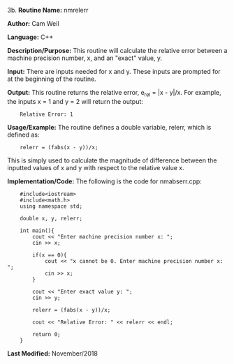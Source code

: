 3b. **Routine Name:**           nmrelerr

   **Author:** Cam Weil

   **Language:** C++

   **Description/Purpose:** This routine will calculate the relative error between a machine precision number, x, and an "exact" value, y.

   **Input:** There are inputs needed for x and y. These inputs are prompted for at the beginning of the routine.

   **Output:** This routine returns the relative error, e<sub>rel</sub> = |x - y|/x. For example, the inputs x = 1 and y = 2 will return the output:

        Relative Error: 1

   **Usage/Example:** The routine defines a double variable, relerr, which is defined as:

        relerr = (fabs(x - y))/x;
            
   This is simply used to calculate the magnitude of difference between the inputted values of x and y with respect to the relative value x.

   **Implementation/Code:** The following is the code for nmabserr.cpp:

        #include<iostream>
        #include<math.h>
        using namespace std;

        double x, y, relerr;

        int main(){
            cout << "Enter machine precision number x: ";
            cin >> x;
    
            if(x == 0){
                cout << "x cannot be 0. Enter machine precision number x: ";
                cin >> x;
            }
    
            cout << "Enter exact value y: ";
            cin >> y;
    
            relerr = (fabs(x - y))/x;

            cout << "Relative Error: " << relerr << endl;
    
            return 0;
        }

   **Last Modified:** November/2018
